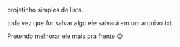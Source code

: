 projetinho simples de lista.

toda vez que for salvar algo ele salvará em um arquivo txt.

Pretendo melhorar ele mais pra frente 😊
